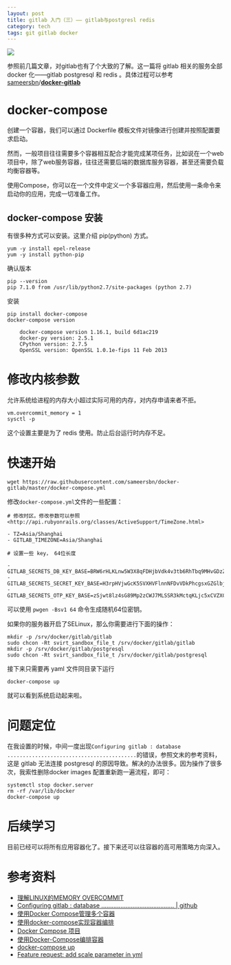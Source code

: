 ```yaml
---
layout: post
title: gitlab 入门（三）—— gitlab与postgresl redis
category: tech
tags: git gitlab docker
---
```

![](https://cdn.kelu.org/blog/tags/gitlab.jpg)

参照前几篇文章，对gitlab也有了个大致的了解。这一篇将 gitlab 相关的服务全部 docker 化——gitlab postgresql 和 redis 。具体过程可以参考 [sameersbn](https://github.com/sameersbn)/**[docker-gitlab](https://github.com/sameersbn/docker-gitlab)**

# docker-compose

创建一个容器，我们可以通过 Dockerfile 模板文件对镜像进行创建并按照配置要求启动。

然而，一般项目往往需要多个容器相互配合才能完成某项任务，比如说在一个web项目中，除了web服务容器，往往还需要后端的数据库服务容器，甚至还需要负载均衡容器等。

使用Compose，你可以在一个文件中定义一个多容器应用，然后使用一条命令来启动你的应用，完成一切准备工作。

## docker-compose 安装

有很多种方式可以安装。这里介绍 pip(python) 方式。

	yum -y install epel-release 
	yum -y install python-pip

确认版本

	pip --version
	pip 7.1.0 from /usr/lib/python2.7/site-packages (python 2.7)

安装

	pip install docker-compose
	docker-compose version

		docker-compose version 1.16.1, build 6d1ac219
		docker-py version: 2.5.1
		CPython version: 2.7.5
		OpenSSL version: OpenSSL 1.0.1e-fips 11 Feb 2013

# 修改内核参数

允许系统给进程的内存大小超过实际可用的内存，对内存申请来者不拒。

	vm.overcommit_memory = 1
	sysctl -p

这个设置主要是为了 redis 使用。防止后台运行时内存不足。

# 快速开始

	wget https://raw.githubusercontent.com/sameersbn/docker-gitlab/master/docker-compose.yml

修改`docker-compose.yml`文件的一些配置：

	# 修改时区。修改参数可以参照 <http://api.rubyonrails.org/classes/ActiveSupport/TimeZone.html>

	- TZ=Asia/Shanghai
	- GITLAB_TIMEZONE=Asia/Shanghai

	# 设置一些 key， 64位长度

	- GITLAB_SECRETS_DB_KEY_BASE=BRW6rHLKLnw5W3X8qFDHjbVdk4v3tb6RhTbq9MHvGDzZ7jpP2vlxZ9VPMVJLM3cK
	- GITLAB_SECRETS_SECRET_KEY_BASE=H3rpHVjwGcK5SVXHVFlnnNFDvVDkPhcgsxGZGlbjcVXTBb2tFqPR5GG6dNgmnSKc
	- GITLAB_SECRETS_OTP_KEY_BASE=zSjwt8lz4sG89Mp2zCWJ7MLSSR3kMctqKLjc5xCVZXCb9XTfRpHL6CbvBFqrqcgl
	
可以使用 `pwgen -Bsv1 64` 命令生成随机64位密钥。

如果你的服务器开启了SELinux，那么你需要进行下面的操作：
	
	mkdir -p /srv/docker/gitlab/gitlab
	sudo chcon -Rt svirt_sandbox_file_t /srv/docker/gitlab/gitlab
	mkdir -p /srv/docker/gitlab/postgresql
	sudo chcon -Rt svirt_sandbox_file_t /srv/docker/gitlab/postgresql

接下来只需要再 yaml 文件同目录下运行

	docker-compose up

就可以看到系统启动起来啦。

# 问题定位

在我设置的时候，中间一度出现`Configuring gitlab : database ..........................................`的错误，参照文末的参考资料，这是 gitlab 无法连接 postgresql 的原因导致。解决的办法很多。因为操作了很多次，我索性删除docker images 配置重新跑一遍流程，即可：

	systemctl stop docker.server
	rm -rf /var/lib/docker
	docker-compose up

# 后续学习

目前已经可以将所有应用容器化了。接下来还可以往容器的高可用策略方向深入。

# 参考资料

* [理解LINUX的MEMORY OVERCOMMIT](http://linuxperf.com/?p=102)
* [Configuring gitlab : database .......................................... | github ](https://github.com/sameersbn/docker-gitlab/issues/999)
* [使用Docker Compose管理多个容器](http://dockone.io/article/834)
* [使用docker-compose实现容器编排](https://www.centos.bz/2017/08/docker-compose-container-choreography/)
* [Docker Compose 项目](http://www.dockerinfo.net/docker-compose-%e9%a1%b9%e7%9b%ae)
* [使用Docker-Compose编排容器](https://www.hi-linux.com/posts/12554.html)
* [docker-compose up](https://docs.docker.com/compose/reference/up/)
* [Feature request: add scale parameter in yml](https://github.com/docker/compose/issues/1661)
